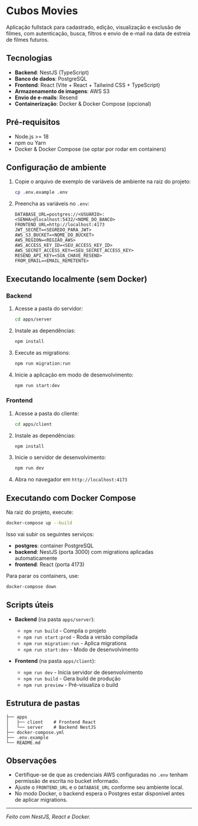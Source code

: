 # Cubos Movies

Aplicação fullstack para cadastrado, edição, visualização e exclusão de filmes, com autenticação, busca, filtros e envio de e-mail na data de estreia de filmes futuros.

## Tecnologias

* **Backend**: NestJS (TypeScript)
* **Banco de dados**: PostgreSQL
* **Frontend**: React (Vite + React + Tailwind CSS + TypeScript)
* **Armazenamento de imagens**: AWS S3
* **Envio de e-mails**: Resend
* **Containerização**: Docker & Docker Compose (opcional)

## Pré-requisitos

* Node.js >= 18
* npm ou Yarn
* Docker & Docker Compose (se optar por rodar em containers)

## Configuração de ambiente

1. Copie o arquivo de exemplo de variáveis de ambiente na raiz do projeto:

   ```bash
   cp .env.example .env
   ```
2. Preencha as variáveis no `.env`:

   ```dotenv
   DATABASE_URL=postgres://<USUÁRIO>:<SENHA>@localhost:5432/<NOME_DO_BANCO>
   FRONTEND_URL=http://localhost:4173
   JWT_SECRET=<SEGREDO_PARA_JWT>
   AWS_S3_BUCKET=<NOME_DO_BUCKET>
   AWS_REGION=<REGIÃO_AWS>
   AWS_ACCESS_KEY_ID=<SEU_ACCESS_KEY_ID>
   AWS_SECRET_ACCESS_KEY=<SEU_SECRET_ACCESS_KEY>
   RESEND_API_KEY=<SUA_CHAVE_RESEND>
   FROM_EMAIL=<EMAIL_REMETENTE>
   ```

## Executando localmente (sem Docker)

### Backend

1. Acesse a pasta do servidor:

   ```bash
   cd apps/server
   ```
2. Instale as dependências:

   ```bash
   npm install
   ```
3. Execute as migrations:

   ```bash
   npm run migration:run
   ```
4. Inicie a aplicação em modo de desenvolvimento:

   ```bash
   npm run start:dev
   ```

### Frontend

1. Acesse a pasta do cliente:

   ```bash
   cd apps/client
   ```
2. Instale as dependências:

   ```bash
   npm install
   ```
3. Inicie o servidor de desenvolvimento:

   ```bash
   npm run dev
   ```
4. Abra no navegador em `http://localhost:4173`

## Executando com Docker Compose

Na raiz do projeto, execute:

```bash
docker-compose up --build
```

Isso vai subir os seguintes serviços:

* **postgres**: container PostgreSQL
* **backend**: NestJS (porta 3000) com migrations aplicadas automaticamente
* **frontend**: React (porta 4173)

Para parar os containers, use:

```bash
docker-compose down
```

## Scripts úteis

* **Backend** (na pasta `apps/server`):

  * `npm run build` - Compila o projeto
  * `npm run start:prod` - Roda a versão compilada
  * `npm run migration:run` - Aplica migrations
  * `npm run start:dev` - Modo de desenvolvimento

* **Frontend** (na pasta `apps/client`):

  * `npm run dev` - Inicia servidor de desenvolvimento
  * `npm run build` - Gera build de produção
  * `npm run preview` - Pré-visualiza o build

## Estrutura de pastas

```
├── apps
│   ├── client    # Frontend React
│   └── server    # Backend NestJS
├── docker-compose.yml
├── .env.example
└── README.md
```

## Observações

* Certifique-se de que as credenciais AWS configuradas no `.env` tenham permissão de escrita no bucket informado.
* Ajuste o `FRONTEND_URL` e o `DATABASE_URL` conforme seu ambiente local.
* No modo Docker, o backend espera o Postgres estar disponível antes de aplicar migrations.

---

*Feito com NestJS, React e Docker.*
